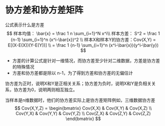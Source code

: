 # 协方差和协方差矩阵

公式表示什么是方差
$$
样本均值： \bar{x} = \frac 1 n \sum_{i=1}^N x^i\\
样本方差： S^2 = \frac 1 {n-1} \sum_{i=1}^n (x^i-\bar{x})^2 \\
样本X和样本Y的协方差：Cov(X,Y) = E[(X-E(X))(Y-E(Y))] \\
= \frac 1 {n-1} \sum_{i=1}^n (x^i-\bar{x})(y^i-\bar{y})
$$

* 方差的计算公式是针对一维情况，而协方差至少针对二维数据，方差是协方差的特殊情况
* 方差和协方差都是除以 n-1，为了得到方差和协方差的无偏估计

协方差为正时，说明X和Y是正相关关系；协方差为负时，说明X和Y是负相关关系，协方差为0，说明两则相互独立。

当样本是n维数据时，他们的协方差实际上是协方差矩阵例如，三维数据协方差
$$
Cov(X,Y,Z) = 
\begin{bmatrix}
Cov(X,X) & Cov(X,Y) & Cov(X,Z) \\
Cov(Y,X) & Cov(Y,Y) & Cov(Y,Z) \\
Cov(Z,X) & Cov(Z,Y) & Cov(Z,Z)
\end{bmatrix}
$$
